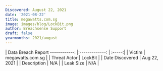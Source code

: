 ```yaml
---
Discovered: August 22, 2021
date: '2021-08-22'
title: megawatts.com.sg
image: images/blog/LockBit.png
author: Breachsense Support
draft: false
yearmonths: 2021/august
---
```



| Data Breach Report
------------:   |:-------------:    | :-----:|
| Victim    | megawatts.com.sg      | 
| Threat Actor    | LockBit      | 
| Date Discovered    | Aug 22, 2021      | 
| Description    | N/A      | 
| Leak Size    | N/A      | 

